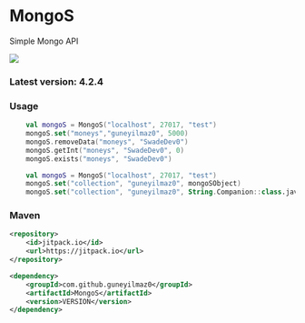 # MongoS
Simple Mongo API

<a href="https://app.codacy.com/gh/guneyilmaz0/MongoS/dashboard"><img src="https://app.codacy.com/project/badge/Grade/30e264923da2425a8b777a84b4028334"></a>

### Latest version: 4.2.4
 
### Usage

```kt
    val mongoS = MongoS("localhost", 27017, "test")
    mongoS.set("moneys","guneyilmaz0", 5000)
    mongoS.removeData("moneys", "SwadeDev0")
    mongoS.getInt("moneys", "SwadeDev0", 0)
    mongoS.exists("moneys", "SwadeDev0")
```
```kt
    val mongoS = MongoS("localhost", 27017, "test")
    mongoS.set("collection", "guneyilmaz0", mongoSObject)
    mongoS.set("collection", "guneyilmaz0", String.Companion::class.java)
```

### Maven
```XML
<repository>
    <id>jitpack.io</id>
    <url>https://jitpack.io</url>
</repository>
```
```XML
<dependency>
    <groupId>com.github.guneyilmaz0</groupId>
    <artifactId>MongoS</artifactId>
    <version>VERSION</version>
</dependency>
```
